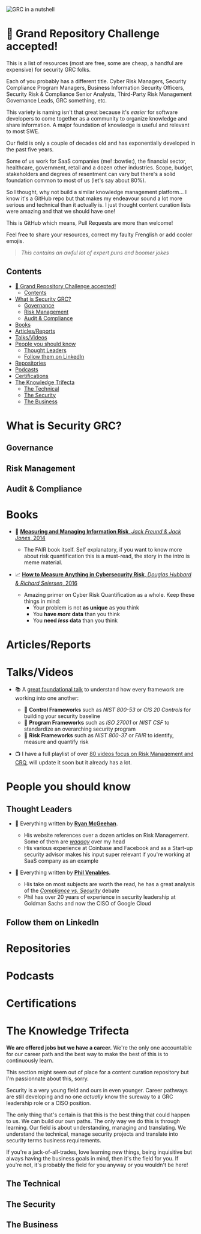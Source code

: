 ![GRC in a nutshell](https://www.softexpert.com/wp-content/uploads/2016/09/xframework-grc-2.png.pagespeed.ic.7RthXjt7xe.png)

# :tada: Grand Repository Challenge accepted!

This is a list of resources (most are free, some are cheap, a handful are expensive) for security GRC folks.

Each of you probably has a different title. Cyber Risk Managers, Security Compliance Program Managers, Business Information Security Officers, Security Risk & Compliance Senior Analysts, Third-Party Risk Management Governance Leads, GRC something, etc.

This variety is naming isn't that great because it's *easier* for software developers to come together as a community to organize knowledge and share information. A major foundation of knowledge is useful and relevant to most SWE.

Our field is only a couple of decades old and has exponentially developed in the past five years.

Some of us work for SaaS companies (me! :bowtie:), the financial sector, healthcare, government, retail and a dozen other industries. Scope, budget, stakeholders and degrees of resentment can vary but there's a solid foundation common to most of us (let's say about 80%).

So I thought, why not build a similar knowledge management platform... I know it's a GitHub repo but that makes my endeavour sound a lot more serious and technical than it actually is. I just thought content curation lists were amazing and that we should have one!

This is GitHub which means, Pull Requests are more than welcome! 

Feel free to share your resources, correct my faulty Frenglish or add cooler emojis.

> *This contains an awful lot of expert puns and boomer jokes* 

## Contents

- [:tada: Grand Repository Challenge accepted!](#tada-grand-repository-challenge-accepted)
  - [Contents](#contents)
- [What is Security GRC?](#what-is-security-grc)
  - [Governance](#governance)
  - [Risk Management](#risk-management)
  - [Audit & Compliance](#audit--compliance)
- [Books](#books)
- [Articles/Reports](#articlesreports)
- [Talks/Videos](#talksvideos)
- [People you should know](#people-you-should-know)
  - [Thought Leaders](#thought-leaders)
  - [Follow them on LinkedIn](#follow-them-on-linkedin)
- [Repositories](#repositories)
- [Podcasts](#podcasts)
- [Certifications](#certifications)
- [The Knowledge Trifecta](#the-knowledge-trifecta)
  - [The Technical](#the-technical)
  - [The Security](#the-security)
  - [The Business](#the-business)

# What is Security GRC?

## Governance

## Risk Management

## Audit & Compliance

# Books

* :train: [**Measuring and Managing Information Risk**, *Jack Freund & Jack Jones*, 2014](https://learning.oreilly.com/library/view/measuring-and-managing/9780124202313/)
  * The FAIR book itself. Self explanatory, if you want to know more about risk quantification this is a must-read, the story in the intro is meme material.

* :chart_with_upwards_trend: [**How to Measure Anything in Cybersecurity Risk**, *Douglas Hubbard & Richard Seiersen*, 2016](https://learning.oreilly.com/library/view/how-to-measure/9781119085294/)
  * Amazing primer on Cyber Risk Quantification as a whole. Keep these things in mind:
    * Your problem is not **as unique** as you think
    * You **have *more* data** than you think
    * You **need *less* data** than you think

# Articles/Reports

# Talks/Videos

* :books: A [great foundational talk](https://www.youtube.com/watch?v=dt2IqidgpS4) to understand how every framework are working into one another:
  * :green_book: **Control Frameworks** such as *NIST 800-53* or *CIS 20 Controls* for building your security baseline
  * :orange_book: **Program Frameworks** such as *ISO 27001* or *NIST CSF* to standardize an overarching security program
  * :blue_book: **Risk Frameworks** such as *NIST 800-37* or *FAIR* to identify, measure and quantify risk

* :tv: I have a full playlist of over [80 videos focus on Risk Management and CRQ,](https://www.youtube.com/playlist?list=PLj4UOrWWdhG-Lqk9DOvShUdbwRZcGWhRH) will update it soon but it already has a lot.

# People you should know

## Thought Leaders

* :dvd: Everything written by [**Ryan McGeehan**](https://scrty.io/).
  * His website references over a dozen articles on Risk Management. Some of them are [*waaaay*](https://magoo.medium.com/hypothesis-risk-and-science-439fc8b05ffb) over my head
  * His various experience at Coinbase and Facebook and as a Start-up security advisor makes his input super relevant if you're working at SaaS company as an example

* :bank: Everything written by [**Phil Venables**](https://www.philvenables.com/home).
  * His take on most subjects are worth the read, he has a great analysis of the [*Compliance vs. Security*](https://www.philvenables.com/post/compliance-vs-security) debate
  * Phil has over 20 years of experience in security leadership at Goldman Sachs and now the CISO of Google Cloud

## Follow them on LinkedIn

# Repositories

# Podcasts

# Certifications

# The Knowledge Trifecta

**We are offered jobs but we have a career.** We're the only one accountable for our career path and the best way to make the best of this is to continuously learn.

This section might seem out of place for a content curation repository but I'm passionnate about this, sorry.

Security is a very young field and ours in even younger. Career pathways are still developing and no one *actually* know the sureway to a GRC leadership role or a CISO position.

The only thing that's certain is that this is the best thing that could happen to us. We can build our own paths. The only way we do this is through learning. Our field is about understanding, managing and translating. We understand the technical, manage security projects and translate into security terms business requirements.

If you're a jack-of-all-trades, love learning new things, being inquisitive but always having the business goals in mind, then it's the field for you. If you're not, it's probably the field for you anyway or you wouldn't be here!

## The Technical

## The Security

## The Business